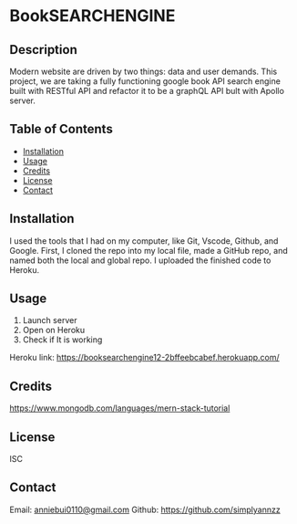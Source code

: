 # BookSEARCHENGINE

## Description

Modern website are driven by two things: data and user demands. This project, we are taking a fully functioning google book API search engine built with RESTful API and refactor it to be a graphQL API bult with Apollo server.

## Table of Contents

- [Installation](#installation)
- [Usage](#usage)
- [Credits](#credits)
- [License](#license)
- [Contact](#contact)

## Installation

I used the tools that I had on my computer, like Git, Vscode, Github, and Google. First, I cloned the repo into my local file, made a GitHub repo, and named both the local and global repo. I uploaded the finished code to Heroku.

## Usage

1. Launch server
2. Open on Heroku
3. Check if It is working

Heroku link: https://booksearchengine12-2bffeebcabef.herokuapp.com/

## Credits

https://www.mongodb.com/languages/mern-stack-tutorial

## License

ISC

## Contact

Email: anniebui0110@gmail.com
Github: https://github.com/simplyannzz
